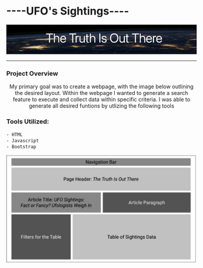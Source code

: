 #                                ----UFO's Sightings----

<p align="center">
  <img src="https://github.com/KEGANCP/UFOs/blob/main/resources/truth.png" alt="UFOs"/>
</p>

----
### Project Overview
<p align="center">
  My primary goal was to create a webpage, with the image below outlining the desired layout. Within the webpage I wanted to generate a search feature to execute and collect data within specific criteria. I was able to generate all desired funtions by utlizing the following tools
</p>

### Tools Utilized:
    - HTML
    - Javascript
    - Bootstrap

<p align="center">
  <img src="https://github.com/KEGANCP/UFOs/blob/main/resources/web_layout.png" alt="Layout"/>
</p>
